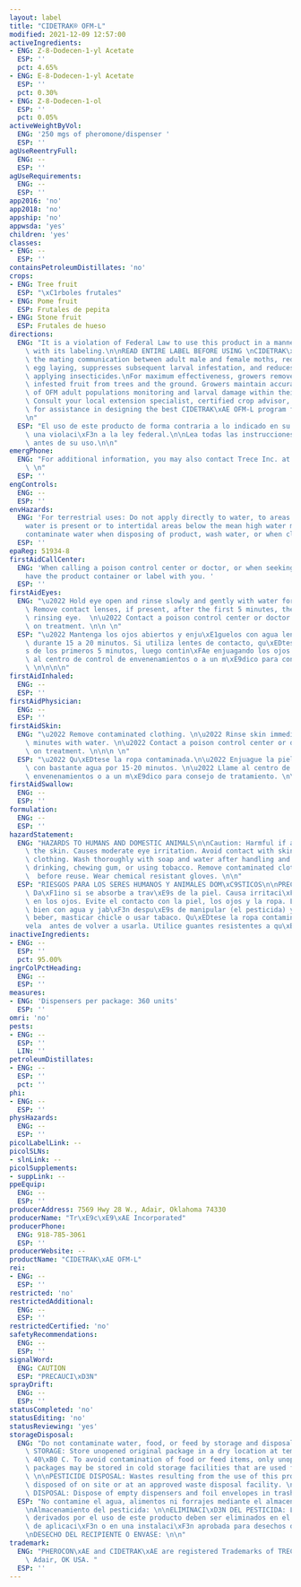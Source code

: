 ```yaml
---
layout: label
title: "CIDETRAK® OFM-L"
modified: 2021-12-09 12:57:00
activeIngredients:
- ENG: Z-8-Dodecen-1-yl Acetate
  ESP: ''
  pct: 4.65%
- ENG: E-8-Dodecen-1-yl Acetate
  ESP: ''
  pct: 0.30%
- ENG: Z-8-Dodecen-1-ol
  ESP: ''
  pct: 0.05%
activeWeightByVol:
  ENG: '250 mgs of pheromone/dispenser '
  ESP: ''
agUseReentryFull:
  ENG: --
  ESP: ''
agUseRequirements:
  ENG: --
  ESP: ''
app2016: 'no'
app2018: 'no'
appship: 'no'
appwsda: 'yes'
children: 'yes'
classes:
- ENG: --
  ESP: ''
containsPetroleumDistillates: 'no'
crops:
- ENG: Tree fruit
  ESP: "\xC1rboles frutales"
- ENG: Pome fruit
  ESP: Frutales de pepita
- ENG: Stone fruit
  ESP: Frutales de hueso
directions:
  ENG: "It is a violation of Federal Law to use this product in a manner inconsistent\
    \ with its labeling.\n\nREAD ENTIRE LABEL BEFORE USING \nCIDETRAK\xAE OFM-L disrupts\
    \ the mating communication between adult male and female moths, reduces fertile\
    \ egg laying, suppresses subsequent larval infestation, and reduces the need for\
    \ applying insecticides.\nFor maximum effectiveness, growers remove and destroy\
    \ infested fruit from trees and the ground. Growers maintain accurate records\
    \ of OFM adult populations monitoring and larval damage within their orchards.\
    \ Consult your local extension specialist, certified crop advisor, or Trece representative\
    \ for assistance in designing the best CIDETRAK\xAE OFM-L program for your orchard.\n\
    \n"
  ESP: "El uso de este producto de forma contraria a lo indicado en su etiqueta constituye\
    \ una violaci\xF3n a la ley federal.\n\nLea todas las instrucciones de la etiqueta\
    \ antes de su uso.\n\n"
emergPhone:
  ENG: "For additional information, you may also contact Trece Inc. at 1-866-785-1313.\
    \ \n"
  ESP: ''
engControls:
  ENG: --
  ESP: ''
envHazards:
  ENG: 'For terrestrial uses: Do not apply directly to water, to areas where surface
    water is present or to intertidal areas below the mean high water mark. Do not
    contaminate water when disposing of product, wash water, or when cleaning equipment.'
  ESP: ''
epaReg: 51934-8
firstAidCallCenter:
  ENG: 'When calling a poison control center or doctor, or when seeking treatment,
    have the product container or label with you. '
  ESP: ''
firstAidEyes:
  ENG: "\u2022 Hold eye open and rinse slowly and gently with water for 15-20 minutes.\
    \ Remove contact lenses, if present, after the first 5 minutes, then continue\
    \ rinsing eye.  \n\u2022 Contact a poison control center or doctor for advice\
    \ on treatment. \n\n \n"
  ESP: "\u2022 Mantenga los ojos abiertos y enju\xE1guelos con agua lenta y cuidadosamente\
    \ durante 15 a 20 minutos. Si utiliza lentes de contacto, qu\xEDteselos despu\xE9\
    s de los primeros 5 minutos, luego contin\xFAe enjuagando los ojos. \n\u2022 Llame\
    \ al centro de control de envenenamientos o a un m\xE9dico para consejo de tratamiento.\
    \ \n\n\n\n"
firstAidInhaled:
  ENG: --
  ESP: ''
firstAidPhysician:
  ENG: --
  ESP: ''
firstAidSkin:
  ENG: "\u2022 Remove contaminated clothing. \n\u2022 Rinse skin immediately for 15-20\
    \ minutes with water. \n\u2022 Contact a poison control center or doctor for advice\
    \ on treatment. \n\n\n \n"
  ESP: "\u2022 Qu\xEDtese la ropa contaminada.\n\u2022 Enjuague la piel inmediatamente\
    \ con bastante agua por 15-20 minutos. \n\u2022 Llame al centro de control de\
    \ envenenamientos o a un m\xE9dico para consejo de tratamiento. \n\n\n\n"
firstAidSwallow:
  ENG: --
  ESP: ''
formulation:
  ENG: --
  ESP: ''
hazardStatement:
  ENG: "HAZARDS TO HUMANS AND DOMESTIC ANIMALS\n\nCaution: Harmful if absorbed through\
    \ the skin. Causes moderate eye irritation. Avoid contact with skin, eyes, and\
    \ clothing. Wash thoroughly with soap and water after handling and before eating,\
    \ drinking, chewing gum, or using tobacco. Remove contaminated clothing and wash\
    \  before reuse. Wear chemical resistant gloves. \n\n"
  ESP: "RIESGOS PARA LOS SERES HUMANOS Y ANIMALES DOM\xC9STICOS\n\nPRECAUCI\xD3N:\
    \ Da\xF1ino si se absorbe a trav\xE9s de la piel. Causa irritaci\xF3n moderada\
    \ en los ojos. Evite el contacto con la piel, los ojos y la ropa. L\xE1vese muy\
    \ bien con agua y jab\xF3n despu\xE9s de manipular (el pesticida) y antes de comer,\
    \ beber, masticar chicle o usar tabaco. Qu\xEDtese la ropa contaminada y l\xE1\
    vela  antes de volver a usarla. Utilice guantes resistentes a qu\xEDmicos.\n\n"
inactiveIngredients:
- ENG: --
  ESP: ''
  pct: 95.00%
ingrColPctHeading:
  ENG: --
  ESP: ''
measures:
- ENG: 'Dispensers per package: 360 units'
  ESP: ''
omri: 'no'
pests:
- ENG: --
  ESP: ''
  LIN: ''
petroleumDistillates:
- ENG: --
  ESP: ''
  pct: ''
phi:
- ENG: --
  ESP: ''
physHazards:
  ENG: --
  ESP: ''
picolLabelLink: --
picolSLNs:
- slnLink: --
picolSupplements:
- suppLink: --
ppeEquip:
  ENG: --
  ESP: ''
producerAddress: 7569 Hwy 28 W., Adair, Oklahoma 74330
producerName: "Tr\xE9c\xE9\xAE Incorporated"
producerPhone:
  ENG: 918-785-3061
  ESP: ''
producerWebsite: --
productName: "CIDETRAK\xAE OFM-L"
rei:
- ENG: --
  ESP: ''
restricted: 'no'
restrictedAdditional:
  ENG: --
  ESP: ''
restrictedCertified: 'no'
safetyRecommendations:
  ENG: --
  ESP: ''
signalWord:
  ENG: CAUTION
  ESP: "PRECAUCI\xD3N"
sprayDrift:
  ENG: --
  ESP: ''
statusCompleted: 'no'
statusEditing: 'no'
statusReviewing: 'yes'
storageDisposal:
  ENG: "Do not contaminate water, food, or feed by storage and disposal.\n\nPESTICIDE\
    \ STORAGE: Store unopened original package in a dry location at temperature below\
    \ 40\xB0 C. To avoid contamination of food or feed items, only unopened product\
    \ packages may be stored in cold storage facilities that are used for food storage.\
    \ \n\nPESTICIDE DISPOSAL: Wastes resulting from the use of this product must be\
    \ disposed of on site or at an approved waste disposal facility. \n\nCONTAINER\
    \ DISPOSAL: Dispose of empty dispensers and foil envelopes in trash. \n\n"
  ESP: "No contamine el agua, alimentos ni forrajes mediante el almacenamiento y desecho.\n\
    \nAlmacenamiento del pesticida: \n\nELIMINACI\xD3N DEL PESTICIDA: Los desechos\
    \ derivados por el uso de este producto deben ser eliminados en el mismo sitio\
    \ de aplicaci\xF3n o en una instalaci\xF3n aprobada para desechos de pesticidas.\n\
    \nDESECHO DEL RECIPIENTE O ENVASE: \n\n"
trademark:
  ENG: "PHEROCON\xAE and CIDETRAK\xAE are registered Trademarks of TRECE Incorporated,\
    \ Adair, OK USA. "
  ESP: ''
---
```

